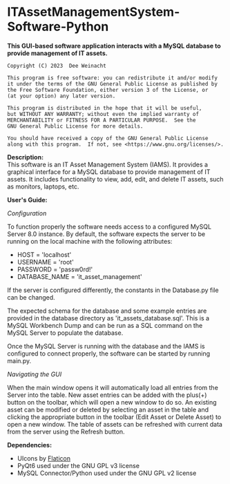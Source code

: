 # ITAssetManagementSystem-Software-Python

**This GUI-based software application interacts with a MySQL database to 
provide management of IT assets.**

    Copyright (C) 2023  Dee Weinacht

    This program is free software: you can redistribute it and/or modify
    it under the terms of the GNU General Public License as published by
    the Free Software Foundation, either version 3 of the License, or
    (at your option) any later version.

    This program is distributed in the hope that it will be useful,
    but WITHOUT ANY WARRANTY; without even the implied warranty of
    MERCHANTABILITY or FITNESS FOR A PARTICULAR PURPOSE.  See the
    GNU General Public License for more details.

    You should have received a copy of the GNU General Public License
    along with this program.  If not, see <https://www.gnu.org/licenses/>.

**Description:**  
This software is an IT Asset Management System (IAMS). It provides a graphical
interface for a MySQL database to provide management of IT assets. It includes
functionality to view, add, edit, and delete IT assets, such as monitors,
laptops, etc. 

**User's Guide:**

*Configuration*

To function properly the software needs access to a configured MySQL Server 8.0
instance. By default, the software expects the server to be running on the local
machine with the following attributes:
- HOST = 'localhost'
- USERNAME = 'root'
- PASSWORD = 'passw0rd!'
- DATABASE_NAME = 'it_asset_management'

If the server is configured differently, the constants in the Database.py file
can be changed. 

The expected schema for the database and some example entries are provided in
the database directory as 'it_assets_database.sql'. This is a MySQL Workbench
Dump and can be run as a SQL command on the MySQL Server to populate the
database.

Once the MySQL Server is running with the database and the IAMS is configured
to connect properly, the software can be started by running main.py.

*Navigating the GUI*

When the main window opens it will automatically load all entries from the
Server into the table. New asset entries can be added with the plus(+) button 
on the toolbar, which will open a new window to do so. An existing asset can be 
modified or deleted by selecting an asset in the table and clicking the 
appropriate button in the toolbar (Edit Asset or Delete Asset) to open a new
window. The table of assets can be refreshed with current data from the server 
using the Refresh button.

**Dependencies:**
- UIcons by <a href="https://www.flaticon.com/uicons">Flaticon</a>
- PyQt6 used under the GNU GPL v3 license
- MySQL Connector/Python used under the GNU GPL v2 license